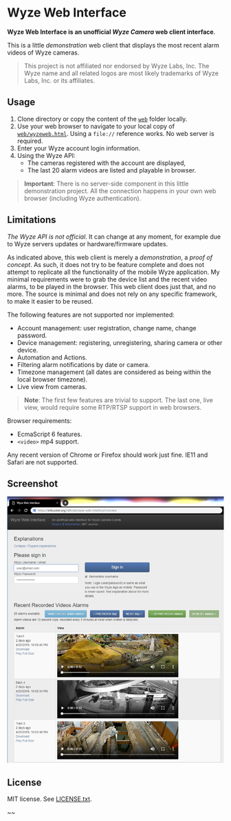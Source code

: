 # Wyze Web Interface

**Wyze Web Interface is an unofficial _Wyze Camera_ web client interface**.

This is a little _demonstration_ web client that displays the most recent alarm videos of Wyze cameras.

>This project is not affiliated nor endorsed by Wyze Labs, Inc. The Wyze name and all related logos are most likely trademarks of Wyze Labs, Inc. or its affiliates.


## Usage

1. Clone directory or copy the content of the [`web`](https://bitbucket.org/ralfoide/wyze-web-interface/src/HEAD/web/) folder locally.
2. Use your web browser to navigate to your local copy of [`web/wyzeweb.html`](https://bitbucket.org/ralfoide/wyze-web-interface/src/HEAD/web/wyzeweb.html). Using a `file://` reference works. No web server is required.
3. Enter your Wyze account login information.
4. Using the Wyze API:
    * The cameras registered with the account are displayed,
    * The last 20 alarm videos are listed and playable in browser.

>**Important**: There is no server-side component in this little demonstration project. All the connection happens in your own web browser (including Wyze authentication).


## Limitations

_The Wyze API is not official_. It can change at any moment, for example due to Wyze servers updates or hardware/firmware updates.

As indicated above, this web client is merely a _demonstration_, a _proof of concept_.
As such, it does not try to be feature complete and does not attempt to replicate all the functionality of the mobile Wyze application.
My minimal requirements were to grab the device list and the recent video alarms, to be played in the browser.
This web client does just that, and no more.
The source is minimal and does not rely on any specific framework, to make it easier to be reused.

The following features are not supported nor implemented:

* Account management: user registration, change name, change password.
* Device management: registering, unregistering, sharing camera or other device.
* Automation and Actions.
* Filtering alarm notifications by date or camera.
* Timezone management (all dates are considered as being within the local browser timezone).
* Live view from cameras.

>**Note**: The first few features are trivial to support.
The last one, live view, would require some RTP/RTSP support in web browsers.

Browser requirements:

* EcmaScript 6 features.
* `<video>` mp4 support.

Any recent version of Chrome or Firefox should work just fine. IE11 and Safari are not supported.


## Screenshot

![screenshot](distrib/screenshot.jpg)


## License

MIT license. See [LICENSE.txt](https://bitbucket.org/ralfoide/wyze-web-interface/src/HEAD/LICENSE.txt).

~~
